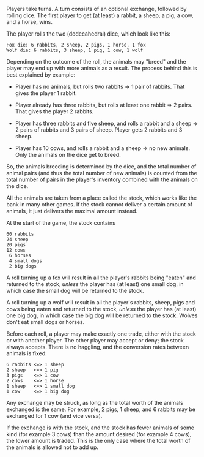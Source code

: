 Players take turns. A turn consists of an optional exchange, followed by rolling dice.
The first player to get (at least) a rabbit, a sheep, a pig, a cow, and a horse, wins.

The player rolls the two (dodecahedral) dice, which look like this:

    Fox die: 6 rabbits, 2 sheep, 2 pigs, 1 horse, 1 fox
    Wolf die: 6 rabbits, 3 sheep, 1 pig, 1 cow, 1 wolf

Depending on the outcome of the roll, the animals may "breed" and the player may
end up with more animals as a result. The process behind this is best explained
by example:

* Player has no animals, but rolls two rabbits => 1 pair of rabbits.
  That gives the player 1 rabbit.

* Player already has three rabbits, but rolls at least one rabbit => 2 pairs.
  That gives the player 2 rabbits.

* Player has three rabbits and five sheep, and rolls a rabbit and a sheep => 2 pairs
  of rabbits and 3 pairs of sheep. Player gets 2 rabbits and 3 sheep.

* Player has 10 cows, and rolls a rabbit and a sheep => no new animals.
  Only the animals on the dice get to breed.

So, the animals breeding is determined by the dice, and the total number of animal
pairs (and thus the total number of new animals) is counted from the total number of
pairs in the player's inventory combined with the animals on the dice.

All the animals are taken from a place called the stock, which works like the bank in
many other games. If the stock cannot deliver a certain amount of animals, it just
delivers the maximal amount instead.

At the start of the game, the stock contains

    60 rabbits
    24 sheep
    20 pigs
    12 cows
     6 horses
     4 small dogs
     2 big dogs

A roll turning up a fox will result in all the player's rabbits being "eaten" and
returned to the stock, *unless* the player has (at least) one small dog, in which
case the small dog will be returned to the stock.

A roll turning up a wolf will result in all the player's rabbits, sheep, pigs and
cows being eaten and returned to the stock, *unless* the player has (at least) one
big dog, in which case the big dog will be returned to the stock. Wolves don't eat
small dogs or horses.

Before each roll, a player may make exactly one trade, either with the stock or
with another player. The other player may accept or deny; the stock always accepts.
There is no haggling, and the conversion rates between animals is fixed:

    6 rabbits <=> 1 sheep
    2 sheep   <=> 1 pig
    3 pigs    <=> 1 cow
    2 cows    <=> 1 horse
    1 sheep   <=> 1 small dog
    1 cow     <=> 1 big dog

Any exchange may be struck, as long as the total worth of the animals exchanged is
the same. For example, 2 pigs, 1 sheep, and 6 rabbits may be exchanged for 1 cow
(and vice versa).

If the exchange is with the stock, and the stock has fewer animals of some kind
(for example 3 cows) than the amount desired (for example 4 cows), the lower amount
is traded. This is the only case where the total worth of the animals is allowed
not to add up.
